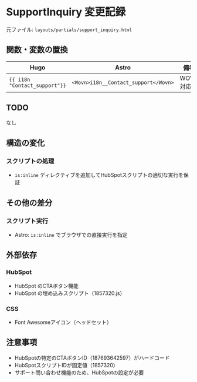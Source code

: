 # SupportInquiry 変更記録

元ファイル: `layouts/partials/support_inquiry.html`

## 関数・変数の置換

| Hugo                          | Astro                                | 備考     |
| ----------------------------- | ------------------------------------ | -------- |
| `{{ i18n "Contact_support"}}` | `<Wovn>i18n__Contact_support</Wovn>` | WOVN対応 |

## TODO

なし

## 構造の変化

### スクリプトの処理

- `is:inline` ディレクティブを追加してHubSpotスクリプトの適切な実行を保証

## その他の差分

### スクリプト実行

- Astro: `is:inline` でブラウザでの直接実行を指定

## 外部依存

### HubSpot

- HubSpot のCTAボタン機能
- HubSpot の埋め込みスクリプト（1857320.js）

### CSS

- Font Awesomeアイコン（ヘッドセット）

## 注意事項

- HubSpotの特定のCTAボタンID（187693642597）がハードコード
- HubSpotスクリプトIDが固定値（1857320）
- サポート問い合わせ機能のため、HubSpotの設定が必要
